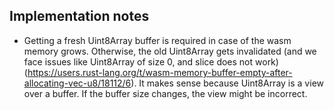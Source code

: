 ## Implementation notes

- Getting a fresh Uint8Array buffer is required in case of the wasm memory
  grows. Otherwise, the old Uint8Array gets invalidated (and we face issues like
  Uint8Array of size 0, and slice does not work)
  (https://users.rust-lang.org/t/wasm-memory-buffer-empty-after-allocating-vec-u8/18112/6).
  It makes sense because Uint8Array is a view over a buffer. If the buffer size changes, the view might be incorrect.
